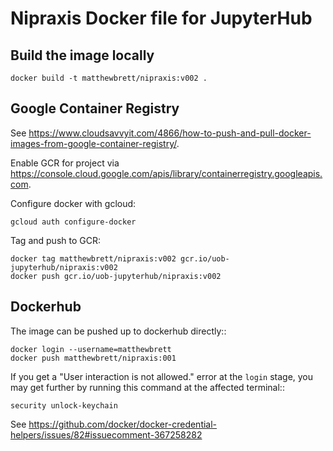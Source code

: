 # Nipraxis Docker file for JupyterHub

## Build the image locally

```
docker build -t matthewbrett/nipraxis:v002 .
```

## Google Container Registry

See <https://www.cloudsavvyit.com/4866/how-to-push-and-pull-docker-images-from-google-container-registry/>.

Enable GCR for project via
<https://console.cloud.google.com/apis/library/containerregistry.googleapis.com>.

Configure docker with gcloud:

```
gcloud auth configure-docker
```

Tag and push to GCR:

```
docker tag matthewbrett/nipraxis:v002 gcr.io/uob-jupyterhub/nipraxis:v002
docker push gcr.io/uob-jupyterhub/nipraxis:v002
```

## Dockerhub

The image can be pushed up to dockerhub directly::

```
docker login --username=matthewbrett
docker push matthewbrett/nipraxis:001
```

If you get a "User interaction is not allowed." error at the ``login`` stage,
you may get further by running this command at the affected terminal::

```
security unlock-keychain
```

See
<https://github.com/docker/docker-credential-helpers/issues/82#issuecomment-367258282>
